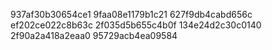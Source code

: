 937af30b30654ce1
9faa08e1179b1c21
627f9db4cabd656c
ef202ce022c8b63c
2f035d5b655c4b0f
134e24d2c30c0140
2f90a2a418a2eaa0
95729acb4ea09584
